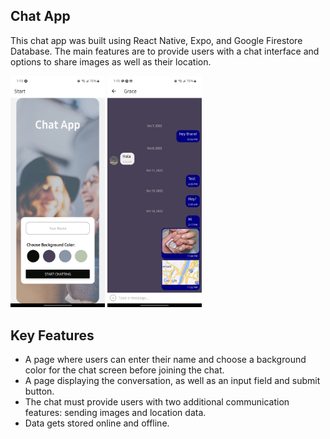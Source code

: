 ## Chat App

This chat app was built using React Native, Expo, and Google Firestore Database. The main features are to provide users with a chat interface and options to share images as well as their location.

<img src="img/StartScreen.jpg" width="30%" alt="Screenshot of start screen"> <img src="img/ChatScreen.jpg" width="30%" alt="Screenshot of chat screen">


## Key Features

- A page where users can enter their name and choose a background color for the chat screen before joining the chat.
- A page displaying the conversation, as well as an input field and submit button.
- The chat must provide users with two additional communication features: sending images and location data.
- Data gets stored online and offline.
